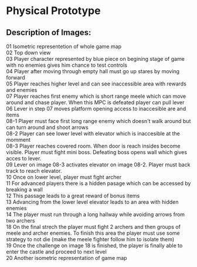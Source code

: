 
# Physical Prototype

## Description of Images:

01 Isometric representetion of whole game map    
02 Top down view    
03 Player character represented by blue piece on begining stage of game with no enemies gives him chance to test controls    
04 Player after moving through empty hall must go up stares by moving forward    
05 Player reaches higher level and can see inaccessible area with rewards and enemies    
07 Player reaches first enemy which is short range meele which can move around and chase player. When this MPC is defeated player can pull lever    
06 Lever in step 07 moves platform opening access to inaccesible are and items    
08-1 Player must face first long range enemy which doesn't walk around but can turn around and shoot arrows    
08-2 Player can see lower level with elevator which is inaccesible at the momment    
08-3 Player reaches covered room. When door is reach insides become visible. Player must fight mini boss. Defeating boss opens wall which gives acces to lever.    
09 Lever on image 08-3 activates elevator on image 08-2. Player must back track to reach elevator.    
10 Once on lower level, player must fight archer    
11 For advanced players there is a hidden pasage which can be accessed by breaking a wall    
12 This passage leads to a great reward of bonus items    
13 Advancing from the lower level elevator leads to an area with hidden enemies    
14 The player must run through a long hallway while avoiding arrows from two archers    
18 On the final strech the player must fight 2 archers and then groups of meele and archer enemies. To finish this area the player must   use some strategy to not die (make the meele fighter follow him to isolate them)    
19 Once the challenge on image 18 is finished, the player is finally able to enter the castle and proceed to next level    
20 Another isometric representation of game map    

